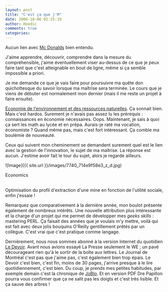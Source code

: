 ```yaml
---
layout: post
title: "C'est ça que j'M"
date: 2006-10-06 02:25:19
author: Hoedic
comments: true
categories: 
---
```



Aucun lien avec [Mc Donalds](http://www.cestcaquejm.com/) bien entendu.

J'aime apprendre, découvrir, comprendre dans la mesure du compréhensible, j'aime éventuellement viser au-dessus de ce que je peux faire tant que c'est atteignable en bout de ligne, même si ça semble impossible a priori.

Je me demande ce que je vais faire pour poursuivre ma quête don quichottesque du savoir lorsque ma maîtrise sera terminée. Le cours que je viens de débuter est normalement mon dernier (mais il me reste un projet à faire ensuite).

[Économie de l'environnement et des ressources naturelles](http://www.websysinfo.uqam.ca/regis/PKG_WPUB.AFFICHE_cours_desc?P_sigle=ECO8071). Ça sonnait bien. Mais c'est hardos. Surement je n'avais pas assez lu les prérequis : connaissances en économie nécessaires. Oops. Maintenant, je sais à quoi ça sert les math au lycée et en prépa. Aurais-je raté ma vocation, économiste ? Quand même pas, mais c'est fort intéressant. Ça comble ma boulémie de nouveauté.

Ceux qui suivent mon cheminement se demandent surement quel est le lien avec la gestion de l'innovation, le sujet de ma maîtrise. La réponse est aucun. J'estime avoir fait le tour du sujet, alors je regarde ailleurs.


![Image]({{ site.url }}/images/7740_714e9f58e3_z_d.jpg)
<div class="photoattrib">Economics</div>

<br/>Optimisation du profil d'extraction d'une mine en fonction de l'utilité sociale, enfin j'essaie !

Remarquez que comparativement à la dernière année, mon boulot présente également de nombreux intérêts. Une nouvelle attribution plus intéressante et la charge d'un projet qui me permet de développer mes *geeks skills* : mastering PERL. Ça faisait des années que je voulais m'y mettre, voilà qui est fait avec deux jolis bouquins O'Reilly gentillement prêtés par un collègue. C'est vrai que c'est pratique comme langage.

Dernièrement, nous nous sommes abonné à la version Internet du quotidien [Le Devoir](http://www.ledevoir.com/). Avant nous avions essayé La Presse seulement le WE ; un pavé décourageant rien qu'à le sortir de la boîte aux lettres. Le Journal de Montréal c'est pas que j'aime pas, c'est également bien trop épais. Le Devoir c'est bien, c'est fin, moins de 30 pages, j'arrive presque à le lire quotidiennement, c'est bien. Du coup, je prends mes petites habitudes, par exemple demain c'est la chronique de [JoBlo](http://www.chatelaine.com/joblo/). Et en version PDF Dre Papillon pourra vous confirmer que ça ne salit pas les doigts et c'est très lisible. Et ça sauve des arbres !